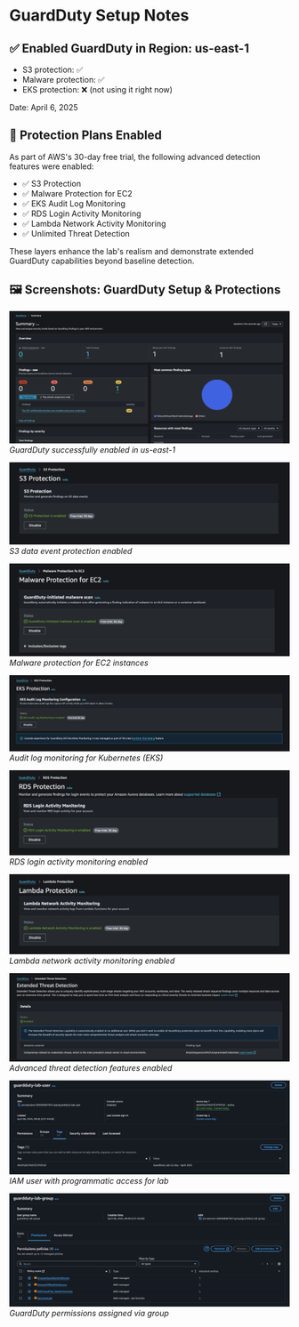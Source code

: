 # GuardDuty Setup Notes

## ✅ Enabled GuardDuty in Region: us-east-1
- S3 protection: ✅
- Malware protection: ✅
- EKS protection: ❌ (not using it right now)

Date: April 6, 2025

## 🔐 Protection Plans Enabled

As part of AWS's 30-day free trial, the following advanced detection features were enabled:

- ✅ S3 Protection
- ✅ Malware Protection for EC2
- ✅ EKS Audit Log Monitoring
- ✅ RDS Login Activity Monitoring
- ✅ Lambda Network Activity Monitoring
- ✅ Unlimited Threat Detection

These layers enhance the lab's realism and demonstrate extended GuardDuty capabilities beyond baseline detection.

## 🖼️ Screenshots: GuardDuty Setup & Protections

![GuardDuty Enabled](../screenshots/guardduty-enabled.png)  
*GuardDuty successfully enabled in us-east-1*

![S3 Protection](../screenshots/guardduty-s3-protection.png)  
*S3 data event protection enabled*

![Malware Protection for EC2](../screenshots/guardduty-mp4ec2-protection.png)  
*Malware protection for EC2 instances*

![EKS Protection](../screenshots/guardduty-eks-protection.png)  
*Audit log monitoring for Kubernetes (EKS)*

![RDS Protection](../screenshots/guardduty-rds-protection.png)  
*RDS login activity monitoring enabled*

![Lambda Protection](../screenshots/guardduty-lambda-protection.png)  
*Lambda network activity monitoring enabled*

![Extended Threat Detection](../screenshots/guardduty-etd-protection.png)  
*Advanced threat detection features enabled*

![IAM User Config](../screenshots/iam-user-config.png)  
*IAM user with programmatic access for lab*

![IAM Group Policies](../screenshots/iam-group-policies.png)  
*GuardDuty permissions assigned via group*

